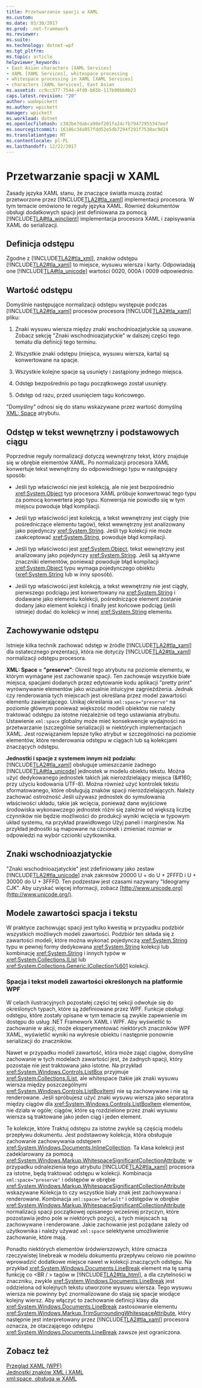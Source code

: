 ```yaml
---
title: Przetwarzanie spacji w XAML
ms.custom: 
ms.date: 03/30/2017
ms.prod: .net-framework
ms.reviewer: 
ms.suite: 
ms.technology: dotnet-wpf
ms.tgt_pltfrm: 
ms.topic: article
helpviewer_keywords:
- East Asian characters [XAML Services]
- XAML [XAML Services], whitespace processing
- whitespace processing in XAML [XAML Services]
- characters [XAML Services], East Asian
ms.assetid: cc9cc377-7544-4fd0-b65b-117b90bb0b23
caps.latest.revision: "20"
author: wadepickett
ms.author: wpickett
manager: wpickett
ms.workload: dotnet
ms.openlocfilehash: c382be7dabca90ef201fa24cfb79472955347eef
ms.sourcegitcommit: 16186c34a957fdd52e5db7294f291f7530ac9d24
ms.translationtype: MT
ms.contentlocale: pl-PL
ms.lasthandoff: 12/22/2017
---
```

# <a name="whitespace-processing-in-xaml"></a>Przetwarzanie spacji w XAML
Zasady języka XAML stanu, że znaczące światła muszą zostać przetworzone przez [!INCLUDE[TLA2#tla_xaml](../../../includes/tla2sharptla-xaml-md.md)] implementacji procesora. W tym temacie omówiono te reguły języka XAML. Również dokumentów obsługi dodatkowych spacji jest definiowana za pomocą [!INCLUDE[TLA#tla_winclient](../../../includes/tlasharptla-winclient-md.md)] implementacja procesora XAML i zapisywania XAML do serializacji.  
  
<a name="whitespace_definition"></a>   
## <a name="whitespace-definition"></a>Definicja odstępu  
 Zgodne z [!INCLUDE[TLA2#tla_xml](../../../includes/tla2sharptla-xml-md.md)], znaków odstępu [!INCLUDE[TLA2#tla_xaml](../../../includes/tla2sharptla-xaml-md.md)] to miejsce, wysuwu wiersza i karty. Odpowiadają one [!INCLUDE[TLA#tla_unicode](../../../includes/tlasharptla-unicode-md.md)] wartości 0020, 000A i 0009 odpowiednio.  
  
<a name="whitespace_normalization"></a>   
## <a name="whitespace-normalization"></a>Wartość odstępu  
 Domyślnie następujące normalizacji odstępu występuje podczas [!INCLUDE[TLA2#tla_xaml](../../../includes/tla2sharptla-xaml-md.md)] procesów procesora [!INCLUDE[TLA2#tla_xaml](../../../includes/tla2sharptla-xaml-md.md)] pliku:  
  
1.  Znaki wysuwu wiersza między znaki wschodnioazjatyckie są usuwane. Zobacz sekcję "Znaki wschodnioazjatyckie" w dalszej części tego tematu dla definicji tego terminu.  
  
2.  Wszystkie znaki odstępu (miejsca, wysuwu wiersza, karta) są konwertowane na spacje.  
  
3.  Wszystkie kolejne spacje są usunięty i zastąpiony jednego miejsca.  
  
4.  Odstęp bezpośrednio po tagu początkowego został usunięty.  
  
5.  Odstęp od razu, przed usunięciem tagu końcowego.  
  
 "Domyślny" odnosi się do stanu wskazywane przez wartość domyślną [XML: Space](../../../docs/framework/xaml-services/xml-space-handling-in-xaml.md) atrybutu.  
  
<a name="whitespace_in_inner_text_and_string_primitives"></a>   
## <a name="whitespace-in-inner-text-and-string-primitives"></a>Odstęp w tekst wewnętrzny i podstawowych ciągu  
 Poprzednie reguły normalizacji dotyczą wewnętrzny tekst, który znajduje się w obrębie elementów XAML. Po normalizacji procesora XAML konwertuje tekst wewnętrzny do odpowiedniego typu w następujący sposób:  
  
-   Jeśli typ właściwości nie jest kolekcją, ale nie jest bezpośrednio <xref:System.Object> typ procesora XAML próbuje konwertować tego typu za pomocą konwertera jego typu. Konwersja nie powiodło się w tym miejscu powoduje błąd kompilacji.  
  
-   Jeśli typ właściwości jest kolekcją, a tekst wewnętrzny jest ciągły (nie pośredniczące elementu tagów), tekst wewnętrzny jest analizowany jako pojedynczy <xref:System.String>. Jeśli typ kolekcji nie może zaakceptować <xref:System.String>, powoduje błąd kompilacji.  
  
-   Jeśli typ właściwości jest <xref:System.Object>, tekst wewnętrzny jest analizowany jako pojedynczy <xref:System.String>. Jeśli są aktywne znaczniki elementów, ponieważ powoduje błąd kompilacji <xref:System.Object> typu wymaga pojedynczego obiektu (<xref:System.String> lub w inny sposób).  
  
-   Jeśli typ właściwości jest kolekcją, a tekst wewnętrzny nie jest ciągły, pierwszego podciągu jest konwertowany na <xref:System.String> i dodawane jako elementu kolekcji, pośredniczące element zostanie dodany jako element kolekcji i finally jest końcowe podciąg (jeśli istnieje) dodać do kolekcji w innej <xref:System.String> elementu.  
  
<a name="preserving_whitespace"></a>   
## <a name="preserving-whitespace"></a>Zachowywanie odstępu  
 Istnieje kilka technik zachować odstęp w źródle [!INCLUDE[TLA2#tla_xaml](../../../includes/tla2sharptla-xaml-md.md)] dla ostatecznego prezentacji, która nie dotyczy [!INCLUDE[TLA2#tla_xaml](../../../includes/tla2sharptla-xaml-md.md)] normalizacji odstępu procesora.  
  
 **XML: Space = "preserve"**: Określ tego atrybutu na poziomie elementu, w którym wymagane jest zachowanie spacji. Ten zachowuje wszystkie białe miejsca, spacjami dodanych przez edytowanie kodu aplikacji "pretty print" wyrównywanie elementów jako wizualnie intuicyjne zagnieżdżenia. Jednak czy renderowania tych miejscach jest określana przez model zawartości elementu zawierającego. Unikaj określania `xml:space="preserve"` na poziomie głównym ponieważ większość modeli obiektów nie należy traktować odstępu za istotne niezależnie od tego ustawiania atrybutu. Ustawienie `xml:space` globalny może mieć konsekwencje wydajności na przetwarzanie (szczególnie serializacji) w niektórych implementacjach XAML. Jest rozwiązaniem lepsze tylko atrybut w szczególności na poziomie elementów, które renderowania odstępu w ciągach lub są kolekcjami znaczących odstępu.  
  
 **Jednostki i spacje z systemem innym niż podziału**: [!INCLUDE[TLA2#tla_xaml](../../../includes/tla2sharptla-xaml-md.md)] obsługuje umieszczanie żadnego [!INCLUDE[TLA#tla_unicode](../../../includes/tlasharptla-unicode-md.md)] jednostek w modelu obiektu tekstu. Można użyć dedykowanego jednostek takich jak nierozdzielający miejsca (&\#160; przy użyciu kodowania UTF-8). Można również użyć kontrolek tekstu sformatowanego, które obsługują znaków spacji nierozdzielających. Należy zachować ostrożność Jeśli używasz jednostek do symulowania właściwości układu, takie jak wcięcia, ponieważ dane wyjściowe środowiska wykonawczego jednostek różni się zależnie od większą liczbę czynników nie będzie możliwości do produkcji wyniki wcięcia w typowym układ systemu, na przykład prawidłowego Użyj paneli i marginesów. Na przykład jednostki są mapowane na czcionek i zmieniać rozmiar w odpowiedzi na wybór czcionki użytkownika.  
  
<a name="east_asian_characters"></a>   
## <a name="east-asian-characters"></a>Znaki wschodnioazjatyckie  
 "Znaki wschodnioazjatyckie" jest zdefiniowany jako zestaw [!INCLUDE[TLA2#tla_unicode](../../../includes/tla2sharptla-unicode-md.md)] znak zakresów 20000 U + do U + 2FFFD i U + 30000 do U + 3FFFD. Ten podzestaw jest czasami nazywany "Ideogramy CJK". Aby uzyskać więcej informacji, zobacz [http://www.unicode.org](http://www.unicode.org/).  
  
<a name="whitespace_and_text_content_models"></a>   
## <a name="whitespace-and-text-content-models"></a>Modele zawartości spacja i tekstu  
 W praktyce zachowując spacji jest tylko kwestią w przypadku podzbiór wszystkich możliwych modeli zawartości. Podzbiór ten składa się z zawartości modeli, które można wykonać pojedynczą <xref:System.String> typu w pewnej formy dedykowana <xref:System.String> kolekcji lub kombinację <xref:System.String> i innych typów w <xref:System.Collections.IList> lub <xref:System.Collections.Generic.ICollection%601> kolekcji.  
  
### <a name="whitespace-and-text-content-models-in-wpf"></a>Spacja i tekst modeli zawartości określonych na platformie WPF  
 W celach ilustracyjnych pozostałej części tej sekcji odwołuje się do określonych typach, które są zdefiniowane przez WPF. Funkcje obsługi odstępu, które zostały opisane w tym temacie są zwykle zapewnienie im dostępu do usług .NET Framework XAML i WPF. Aby wyświetlić to zachowanie w akcji, może eksperymentować niektórych znaczników WPF XAML, wyświetlić wyniki na wykresie obiektu i następnie ponownie serializacji do znaczników.  
  
 Nawet w przypadku modeli zawartość, która może zająć ciągów, domyślne zachowanie w tych modelach zawartości jest, że żadnych spacji, który pozostaje nie jest traktowana jako istotne. Na przykład <xref:System.Windows.Controls.ListBox> przyjmuje <xref:System.Collections.IList>, ale whitespace (takie jak znaki wysuwu wiersza między poszczególnymi <xref:System.Windows.Controls.ListBoxItem>) nie są zachowywane i nie są renderowane. Jeśli spróbujesz użyć znaki wysuwu wiersza jako separatora między ciągów dla <xref:System.Windows.Controls.ListBoxItem> elementów, nie działa w ogóle; ciągów, które są rozdzielone przez znaki wysuwu wiersza są traktowane jako jeden ciąg i jeden element.  
  
 Te kolekcje, które Traktuj odstępu za istotne zwykle są częścią modelu przepływu dokumentu. Jest podstawowy kolekcja, która obsługuje zachowanie zachowywania odstępem <xref:System.Windows.Documents.InlineCollection>. Ta klasa kolekcji jest zadeklarowany za pomocą <xref:System.Windows.Markup.WhitespaceSignificantCollectionAttribute>; w przypadku odnalezienia tego atrybutu [!INCLUDE[TLA2#tla_xaml](../../../includes/tla2sharptla-xaml-md.md)] procesora za istotne, będą traktować odstępu w kolekcji. Kombinacja `xml:space="preserve"` i odstępów w obrębie <xref:System.Windows.Markup.WhitespaceSignificantCollectionAttribute> wskazywane Kolekcja to czy wszystkie biały znak jest zachowywana i renderowane. Kombinacja `xml:space="default"` i odstępów w obrębie <xref:System.Windows.Markup.WhitespaceSignificantCollectionAttribute> normalizacji spacji początkowej opisanego wcześniej przyczyn, które pozostawia jedno pole w niektórych pozycji, a tych miejscach są zachowywane i renderowane. Jakie zachowanie jest pożądane zależy od użytkownika i należy używać `xml:space` selektywne umożliwienie zachowanie, które mają.  
  
 Ponadto niektórych elementów śródwierszowych, które oznacza rzeczywistej linebreak w modelu dokumentu przepływu celowo nie powinno wprowadzić dodatkowe miejsce nawet w kolekcji znaczących odstępu. Na przykład <xref:System.Windows.Documents.LineBreak> element ma tę samą funkcję co \<BR / > tagów w [!INCLUDE[TLA2#tla_html](../../../includes/tla2sharptla-html-md.md)], a dla czytelności w znaczniku, zwykle <xref:System.Windows.Documents.LineBreak> jest oddzielona od kolejnych tekstu utworzone wysuwu wiersza. Tego wysuwu wiersza nie powinny być znormalizowane do stają się spacje wiodące kolejny wiersz. Aby włączyć to zachowanie definicji klasy dla <xref:System.Windows.Documents.LineBreak> zastosowanie elementu <xref:System.Windows.Markup.TrimSurroundingWhitespaceAttribute>, który następnie jest interpretowany przez [!INCLUDE[TLA2#tla_xaml](../../../includes/tla2sharptla-xaml-md.md)] procesora oznacza, że otaczającego odstępu <xref:System.Windows.Documents.LineBreak> zawsze jest ograniczona.  
  
## <a name="see-also"></a>Zobacz też  
 [Przegląd XAML (WPF)](../../../docs/framework/wpf/advanced/xaml-overview-wpf.md)  
 [Jednostki znaków XML i XAML](../../../docs/framework/xaml-services/xml-character-entities-and-xaml.md)  
 [xml:space, obsługa w XAML](../../../docs/framework/xaml-services/xml-space-handling-in-xaml.md)

